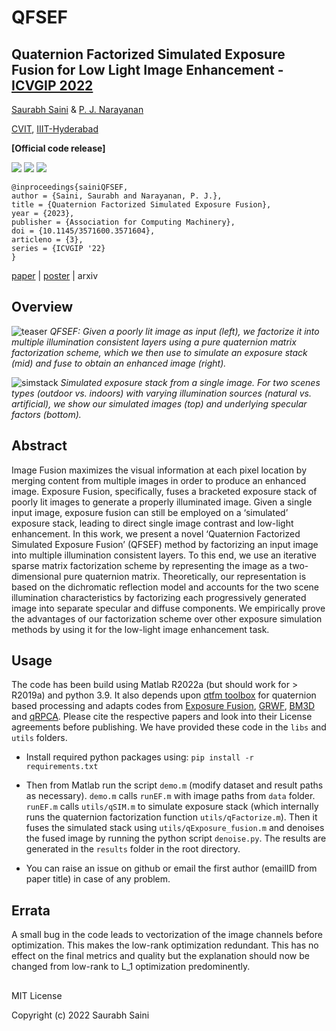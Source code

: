 # QFSEF
## Quaternion Factorized Simulated Exposure Fusion for Low Light Image Enhancement - [ICVGIP 2022](https://events.iitgn.ac.in/2022/icvgip/)

[Saurabh Saini](https://sophont01.github.io/) & [P. J. Narayanan](https://scholar.google.co.in/citations?user=3HKjt_IAAAAJ&hl=en&oi=ao)

[CVIT](https://cvit.iiit.ac.in/), [IIIT-Hyderabad](https://www.iiit.ac.in/)

**[Official code release]**

![](https://img.shields.io/badge/Matlab-R2022a-green) ![](https://img.shields.io/badge/Python-3.9-green) ![](https://img.shields.io/badge/Ubuntu-22.04-green)

```
@inproceedings{sainiQFSEF,
author = {Saini, Saurabh and Narayanan, P. J.},
title = {Quaternion Factorized Simulated Exposure Fusion},
year = {2023},
publisher = {Association for Computing Machinery},
doi = {10.1145/3571600.3571604},
articleno = {3},
series = {ICVGIP '22}
}
```
[paper](https://sophont01.github.io/data/docs/QFSEF.pdf) | [poster](https://sophont01.github.io/data/docs/QFSEF_poster.pdf) | arxiv

## Overview

![teaser](https://user-images.githubusercontent.com/6546898/207841431-09a313e6-c883-4dc5-a154-c0f96e2ec01a.png)
_QFSEF: Given a poorly lit image as input (left), we factorize it into multiple illumination consistent layers using a pure quaternion matrix factorization scheme, which we then use to simulate an exposure stack (mid) and fuse to obtain an enhanced image (right)._

![simstack](https://user-images.githubusercontent.com/6546898/207841472-03f1eeff-c47c-49a9-ab38-bfe74164d757.png)
_Simulated exposure stack from a single image. For two scenes types (outdoor vs. indoors) with varying illumination sources (natural vs. artificial), we show our simulated images (top) and underlying specular factors (bottom)._

## Abstract
Image Fusion maximizes the visual information at each pixel location by merging content from multiple images in order to produce an enhanced image. Exposure Fusion, specifically, fuses a bracketed exposure stack of poorly lit images to generate a properly illuminated image. Given a single input image, exposure fusion can still be employed on a ‘simulated’ exposure stack, leading to direct single image contrast and low-light enhancement. In this work, we present a novel ‘Quaternion Factorized Simulated Exposure Fusion’ (QFSEF) method by factorizing an input image into multiple illumination consistent layers. To this end, we use an iterative sparse matrix factorization scheme by representing the image as a two-dimensional pure quaternion matrix. Theoretically, our representation is based on the dichromatic reflection model and accounts for the two scene illumination characteristics by factorizing each progressively generated image into separate specular and diffuse components. We empirically prove the advantages of our factorization scheme over other exposure simulation methods by using it for the low-light image enhancement task.

## Usage

The code has been build using Matlab R2022a (but should work for > R2019a) and python 3.9. It also depends upon [qtfm toolbox](https://qtfm.sourceforge.io/) for quaternion based processing and adapts codes from [Exposure Fusion](https://mericam.github.io/exposure_fusion/index.html), [GRWF](http://leogrady.net/software/), [BM3D](https://webpages.tuni.fi/foi/GCF-BM3D/) and [qRPCA](https://github.com/takshingchan/spl2016). Please cite the respective papers and look into their License agreements before publishing. We have provided these code in the `libs` and `utils` folders.

* Install required python packages using:
  `pip install -r requirements.txt`

* Then from Matlab run the script `demo.m` (modify dataset and result paths as necessary).
`demo.m` calls `runEF.m` with image paths from `data` folder.
`runEF.m` calls `utils/qSIM.m` to simulate exposure stack (which internally runs the quaternion factorization function `utils/qFactorize.m`). Then it fuses the simulated stack using `utils/qExposure_fusion.m`  and denoises the fused image by running the python script `denoise.py`. The results are generated in the `results` folder in the root directory. 

* You can raise an issue on github or email the first author (emailID from paper title) in case of any problem.

## Errata
A small bug in the code leads to vectorization of the image channels before optimization. This makes the low-rank optimization redundant. This has no effect on the final metrics and quality but the explanation should now be changed from low-rank to L_1 optimization predominently.

## 
MIT License

Copyright (c) 2022 Saurabh Saini
